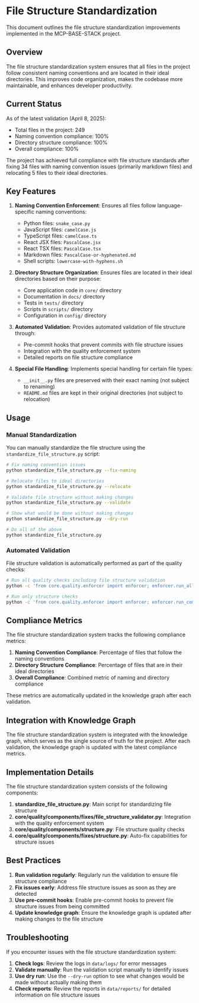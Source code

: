 # File Structure Standardization

This document outlines the file structure standardization improvements implemented in the MCP-BASE-STACK project.

## Overview

The file structure standardization system ensures that all files in the project follow consistent naming conventions and are located in their ideal directories. This improves code organization, makes the codebase more maintainable, and enhances developer productivity.

## Current Status

As of the latest validation (April 8, 2025):
- Total files in the project: 249
- Naming convention compliance: 100%
- Directory structure compliance: 100%
- Overall compliance: 100%

The project has achieved full compliance with file structure standards after fixing 34 files with naming convention issues (primarily markdown files) and relocating 5 files to their ideal directories.

## Key Features

1. **Naming Convention Enforcement**: Ensures all files follow language-specific naming conventions:
   - Python files: `snake_case.py`
   - JavaScript files: `camelCase.js`
   - TypeScript files: `camelCase.ts`
   - React JSX files: `PascalCase.jsx`
   - React TSX files: `PascalCase.tsx`
   - Markdown files: `PascalCase-or-hyphenated.md`
   - Shell scripts: `lowercase-with-hyphens.sh`

2. **Directory Structure Organization**: Ensures files are located in their ideal directories based on their purpose:
   - Core application code in `core/` directory
   - Documentation in `docs/` directory
   - Tests in `tests/` directory
   - Scripts in `scripts/` directory
   - Configuration in `config/` directory

3. **Automated Validation**: Provides automated validation of file structure through:
   - Pre-commit hooks that prevent commits with file structure issues
   - Integration with the quality enforcement system
   - Detailed reports on file structure compliance

4. **Special File Handling**: Implements special handling for certain file types:
   - `__init__.py` files are preserved with their exact naming (not subject to renaming)
   - `README.md` files are kept in their original directories (not subject to relocation)

## Usage

### Manual Standardization

You can manually standardize the file structure using the `standardize_file_structure.py` script:

```bash
# Fix naming convention issues
python standardize_file_structure.py --fix-naming

# Relocate files to ideal directories
python standardize_file_structure.py --relocate

# Validate file structure without making changes
python standardize_file_structure.py --validate

# Show what would be done without making changes
python standardize_file_structure.py --dry-run

# Do all of the above
python standardize_file_structure.py
```

### Automated Validation

File structure validation is automatically performed as part of the quality checks:

```bash
# Run all quality checks including file structure validation
python -c 'from core.quality.enforcer import enforcer; enforcer.run_all_checks()'

# Run only structure checks
python -c 'from core.quality.enforcer import enforcer; enforcer.run_component_checks("structure")'
```

## Compliance Metrics

The file structure standardization system tracks the following compliance metrics:

1. **Naming Convention Compliance**: Percentage of files that follow the naming conventions
2. **Directory Structure Compliance**: Percentage of files that are in their ideal directories
3. **Overall Compliance**: Combined metric of naming and directory compliance

These metrics are automatically updated in the knowledge graph after each validation.

## Integration with Knowledge Graph

The file structure standardization system is integrated with the knowledge graph, which serves as the single source of truth for the project. After each validation, the knowledge graph is updated with the latest compliance metrics.

## Implementation Details

The file structure standardization system consists of the following components:

1. **standardize_file_structure.py**: Main script for standardizing file structure
2. **core/quality/components/fixes/file_structure_validator.py**: Integration with the quality enforcement system
3. **core/quality/components/structure.py**: File structure quality checks
4. **core/quality/components/fixes/structure.py**: Auto-fix capabilities for structure issues

## Best Practices

1. **Run validation regularly**: Regularly run the validation to ensure file structure compliance
2. **Fix issues early**: Address file structure issues as soon as they are detected
3. **Use pre-commit hooks**: Enable pre-commit hooks to prevent file structure issues from being committed
4. **Update knowledge graph**: Ensure the knowledge graph is updated after making changes to the file structure

## Troubleshooting

If you encounter issues with the file structure standardization system:

1. **Check logs**: Review the logs in `data/logs/` for error messages
2. **Validate manually**: Run the validation script manually to identify issues
3. **Use dry run**: Use the `--dry-run` option to see what changes would be made without actually making them
4. **Check reports**: Review the reports in `data/reports/` for detailed information on file structure issues